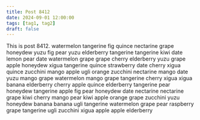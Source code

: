 ```yaml
---
title: Post 8412
date: 2024-09-01 12:00:00
tags: [tag1, tag2]
draft: false
---
```

This is post 8412.
watermelon
tangerine
fig
quince
nectarine
grape
honeydew
yuzu
fig
pear
yuzu
elderberry
tangerine
tangerine
kiwi
date
lemon
pear
date
watermelon
grape
grape
cherry
elderberry
yuzu
grape
apple
honeydew
xigua
tangerine
quince
strawberry
date
cherry
xigua
quince
zucchini
mango
apple
ugli
orange
zucchini
nectarine
mango
date
yuzu
mango
grape
watermelon
mango
grape
tangerine
cherry
xigua
xigua
banana
elderberry
cherry
apple
quince
elderberry
tangerine
pear
honeydew
tangerine
apple
fig
pear
honeydew
date
nectarine
nectarine
grape
kiwi
cherry
mango
pear
kiwi
apple
orange
grape
zucchini
yuzu
honeydew
banana
banana
ugli
tangerine
watermelon
grape
pear
raspberry
grape
tangerine
ugli
zucchini
xigua
apple
apple
elderberry
